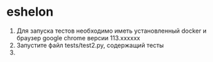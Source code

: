 # eshelon

1. Для запуска тестов необходимо иметь установленный docker и браузер google chrome версии 113.хххххх
2. Запустите файл tests/test2.py, содержащий тесты 
3.
